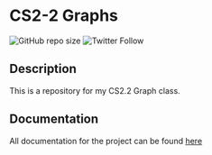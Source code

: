 # CS2-2 Graphs
![GitHub repo size](https://img.shields.io/github/repo-size/C3NZ/CS22.svg?style=plastic)
![Twitter Follow](https://img.shields.io/twitter/follow/xC3NZ.svg?style=social)

## Description
This is a repository for my CS2.2 Graph class.

## Documentation
All documentation for the project can be found [here](challenges/docs.md)

